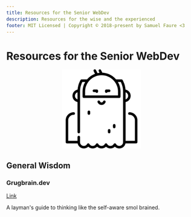 ```yaml
---
title: Resources for the Senior WebDev
description: Resources for the wise and the experienced
footer: MIT Licensed | Copyright © 2018-present by Samuel Faure <3
---
```


# Resources for the Senior WebDev

<div style="text-align:center"><img style="width: 15em;" src="/images/wise.svg"/></div>

## General Wisdom

### Grugbrain.dev

[Link](https://grugbrain.dev/)

A layman's guide to thinking like the self-aware smol brained.

